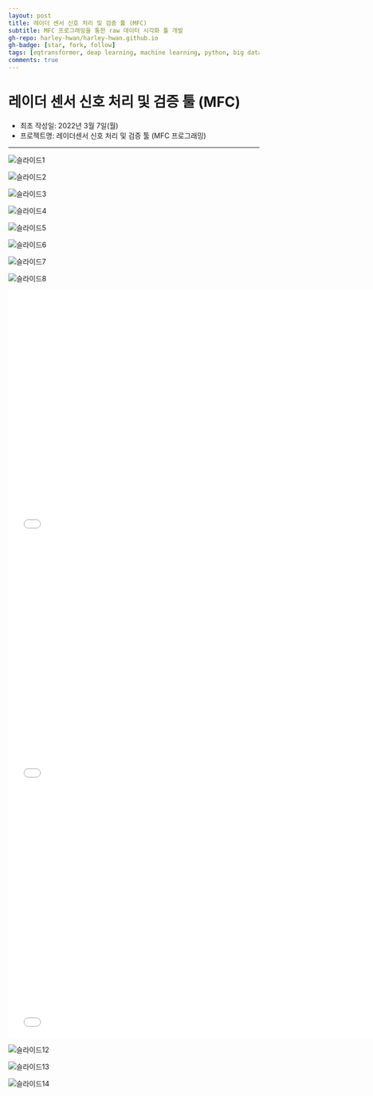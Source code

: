 ```yaml
---
layout: post
title: 레이더 센서 신호 처리 및 검증 툴 (MFC)
subtitle: MFC 프로그래밍을 통한 raw 데이터 시각화 툴 개발
gh-repo: harley-hwan/harley-hwan.github.io
gh-badge: [star, fork, follow]
tags: [eqtransformer, deap learning, machine learning, python, big data science]
comments: true
---
```


# 레이더 센서 신호 처리 및 검증 툴 (MFC)

- 최초 작성일: 2022년 3월 7일(월)
- 프로젝트명: 레이더센서 신호 처리 및 검증 툴 (MFC 프로그래밍)

---

![슬라이드1](https://user-images.githubusercontent.com/68185569/156991953-3fe4c251-187b-4237-9aec-f5e1d8a98614.PNG)

![슬라이드2](https://user-images.githubusercontent.com/68185569/156991964-bb8d861f-1b62-40bf-a4aa-4d9411797ec2.PNG)

![슬라이드3](https://user-images.githubusercontent.com/68185569/156991979-d2747b6b-2f71-4ccd-bff8-d25579430c73.PNG)

![슬라이드4](https://user-images.githubusercontent.com/68185569/156991990-14d9d3bd-2a99-4719-b986-475fda2ad38d.PNG)

![슬라이드5](https://user-images.githubusercontent.com/68185569/156992001-f69d5cd2-03c1-45be-92f0-3d6c8b4e8710.PNG)

![슬라이드6](https://user-images.githubusercontent.com/68185569/156992010-3352414a-5120-4cfe-9919-2ab6c9e9b4b1.PNG)

![슬라이드7](https://user-images.githubusercontent.com/68185569/156992016-a7c2991e-0238-4317-a9be-66adc1a049bc.PNG)

![슬라이드8](https://user-images.githubusercontent.com/68185569/156992025-65c8675f-2e7b-475d-85ac-2e1f3671cb71.PNG)

<iframe id="video" width="750" height="500" src="/assets/video/slide9_video.mp4" frameborder="0"> </iframe>

<iframe id="video" width="750" height="500" src="/assets/video/slide10_video.mp4" frameborder="0"> </iframe>

<iframe id="video" width="750" height="500" src="/assets/video/slide11_video.mp4" frameborder="0"> </iframe>

![슬라이드12](https://user-images.githubusercontent.com/68185569/156992064-d605c2ad-d2a3-486a-89f1-0e01b7a86524.PNG)

![슬라이드13](https://user-images.githubusercontent.com/68185569/156992075-4f6f56e9-f4ad-4336-85f4-d711867e7279.PNG)

![슬라이드14](https://user-images.githubusercontent.com/68185569/156992091-26e5a56e-9dbc-475c-a647-45e18bfce4dd.PNG)

